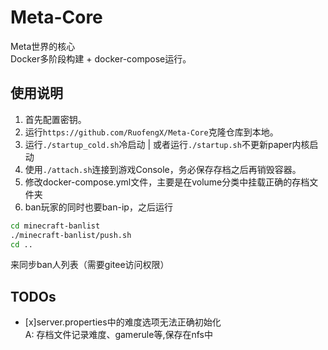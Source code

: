 # Meta-Core  

Meta世界的核心  
Docker多阶段构建 + docker-compose运行。

## 使用说明  
1. 首先配置密钥。  
2. 运行`https://github.com/RuofengX/Meta-Core`克隆仓库到本地。  
3. 运行`./startup_cold.sh`冷启动 | 或者运行`./startup.sh`不更新paper内核启动  
4. 使用`./attach.sh`连接到游戏Console，务必保存存档之后再销毁容器。  
5. 修改docker-compose.yml文件，主要是在volume分类中挂载正确的存档文件夹  
5. ban玩家的同时也要ban-ip，之后运行  
```bash
cd minecraft-banlist
./minecraft-banlist/push.sh
cd ..
```
来同步ban人列表（需要gitee访问权限）  

## TODOs
- [x]server.properties中的难度选项无法正确初始化  
  A: 存档文件记录难度、gamerule等,保存在nfs中
